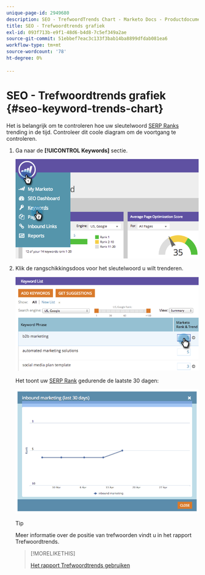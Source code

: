 ```yaml
---
unique-page-id: 2949680
description: SEO - TrefwoordTrends Chart - Marketo Docs - Productdocumentatie
title: SEO - Trefwoordtrends grafiek
exl-id: 093f713b-e9f1-48d6-b4d8-7c5ef349a2ae
source-git-commit: 51ebbef7eac3c133f3bab14ba8899dfdab081ea6
workflow-type: tm+mt
source-wordcount: '78'
ht-degree: 0%

---
```


# SEO - Trefwoordtrends grafiek {#seo-keyword-trends-chart}

Het is belangrijk om te controleren hoe uw sleutelwoord [SERP Ranks](/help/marketo/product-docs/additional-apps/seo/understanding-seo/understanding-search-engine-optimization.md) trending in de tijd. Controleer dit coole diagram om de voortgang te controleren.

1. Ga naar de **[!UICONTROL Keywords]** sectie.

   ![](assets/image2014-9-18-12-3a5-3a7.png)

1. Klik de rangschikkingsdoos voor het sleutelwoord u wilt trenderen.

   ![](assets/image2014-9-18-12-3a5-3a11.png)

   Het toont uw [SERP Rank](/help/marketo/product-docs/additional-apps/seo/understanding-seo/understanding-search-engine-optimization.md) gedurende de laatste 30 dagen:

   ![](assets/image2014-9-18-12-3a5-3a14.png)

   >[!TIP]
   >
   >Meer informatie over de positie van trefwoorden vindt u in het rapport Trefwoordtrends.

   >[!MORELIKETHIS]
   >
   >[Het rapport Trefwoordtrends gebruiken](/help/marketo/product-docs/additional-apps/seo/reports/seo-use-the-keyword-trends-report.md)
